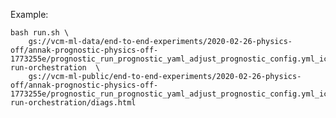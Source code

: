 

Example:

	bash run.sh \
		gs://vcm-ml-data/end-to-end-experiments/2020-02-26-physics-off/annak-prognostic-physics-off-1773255e/prognostic_run_prognostic_yaml_adjust_prognostic_config.yml_ic_timestep_20160801.001500_docker_image_prognostic-run-orchestration  \
		gs://vcm-ml-public/end-to-end-experiments/2020-02-26-physics-off/annak-prognostic-physics-off-1773255e/prognostic_run_prognostic_yaml_adjust_prognostic_config.yml_ic_timestep_20160801.001500_docker_image_prognostic-run-orchestration/diags.html
